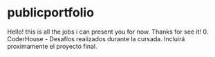 # publicportfolio
Hello! this is all the jobs i can present you for now. Thanks for see it!
0. CoderHouse - Desafíos realizados durante la cursada. Incluirá proximamente el proyecto final.
